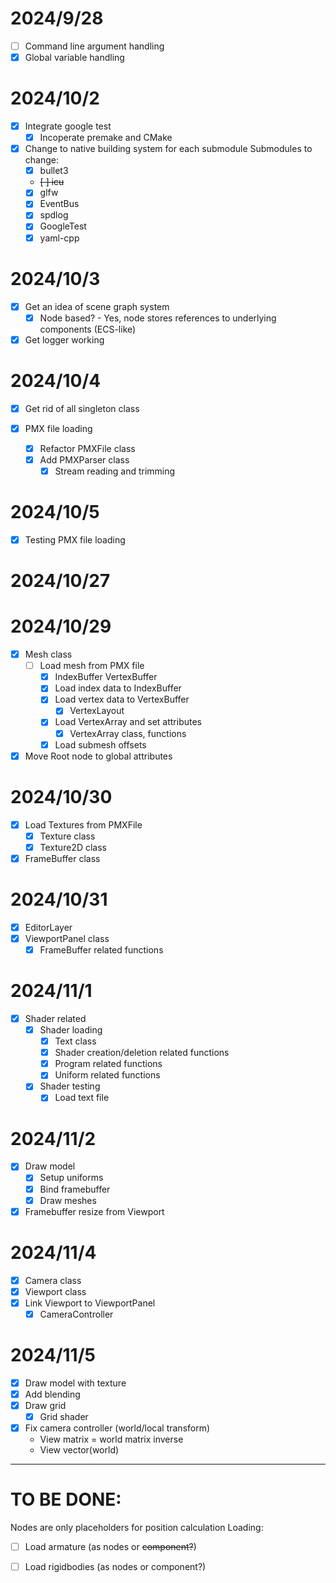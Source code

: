 
# 2024/9/28
- [ ] Command line argument handling
- [x] Global variable handling 

# 2024/10/2
- [x] Integrate google test
    - [x] Incoperate premake and CMake
- [x] Change to native building system for each submodule
    Submodules to change:
    - [x] bullet3
    - ~~[ ] icu~~
    - [x] glfw
    - [x] EventBus
    - [x] spdlog
    - [x] GoogleTest
    - [x] yaml-cpp

# 2024/10/3
- [x] Get an idea of scene graph system
    - [x] Node based? - Yes, node stores references to underlying components (ECS-like)
- [x] Get logger working

# 2024/10/4
- [x] Get rid of all singleton class

- [x] PMX file loading
    - [x] Refactor PMXFile class
    - [x] Add PMXParser class
        - [x] Stream reading and trimming
# 2024/10/5
- [x] Testing PMX file loading

# 2024/10/27

# 2024/10/29
- [x] Mesh class
    - [ ] Load mesh from PMX file
        - [x] IndexBuffer VertexBuffer 
        - [x] Load index data to IndexBuffer
        - [x] Load vertex data to VertexBuffer
            - [x] VertexLayout
        - [x] Load VertexArray and set attributes
            - [x] VertexArray class, functions
        - [x] Load submesh offsets
- [x] Move Root node to global attributes

# 2024/10/30
- [x] Load Textures from PMXFile
    - [x] Texture class
    - [x] Texture2D class
- [x] FrameBuffer class

# 2024/10/31
- [x] EditorLayer
- [x] ViewportPanel class
    - [x] FrameBuffer related functions

# 2024/11/1
- [x] Shader related
    - [x] Shader loading
        - [x] Text class
        - [x] Shader creation/deletion related functions
        - [x] Program related functions
        - [x] Uniform related functions
    - [x] Shader testing
        - [x] Load text file

# 2024/11/2
- [x] Draw model  
    - [x] Setup uniforms 
    - [x] Bind framebuffer
    - [x] Draw meshes
- [x] Framebuffer resize from Viewport

# 2024/11/4
- [x] Camera class
- [x] Viewport class
- [x] Link Viewport to ViewportPanel
    - [x] CameraController

# 2024/11/5
- [x] Draw model with texture
- [x] Add blending
- [x] Draw grid
    - [x] Grid shader
- [x] Fix camera controller (world/local transform)
    - View matrix = world matrix inverse
    - View vector(world)

--- 
# TO BE DONE:
Nodes are only placeholders for position calculation
Loading:
- [ ] Load armature (as nodes or ~~component?~~)
- [ ] Load rigidbodies (as nodes or component?)


